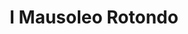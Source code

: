 ---
title: I Mausoleo Rotondo

mediaPath: /videos/mr_14_cinec-1080p.mp4
mediaPosition:  [296104.168593022,4633896.786586147,128.83772192321757]
mediaRotation:  [0.6815823519865025,0.15869795407481999,0.1619886920396174,0.6957155456681327]
mediaScale: 1
cameraFOV: 36

# Pair of camera points and targets: [final point], ... , [entrance point]
cameraPath: [
    [[296105.8175163313,4633893.586597872,128.91159721244443],[296105.09991674614,4633895.044043584,128.8782533546337]]
]


animationEntry: 2000
---